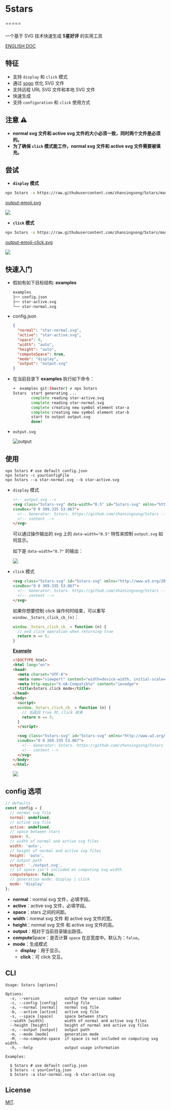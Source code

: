 # 5stars

:star::star::star::star::star:

一个基于 SVG 技术快速生成 **5星好评** 的实用工具

[ENGLISH DOC](./README.md)

## 特征

- 支持 `display` 和 `click` 模式
- 通过 [sogo](https://github.com/svg/svgo) 优化 SVG 文件
- 支持远程 URL SVG 文件和本地 SVG 文件
- 快速生成
- 支持 `configuration` 和 `click` 使用方式

## 注意 :warning:

- **normal svg 文件和 active svg 文件的大小必须一致，同时两个文件是必须的。**
- **为了确保 `click` 模式能工作，normal svg 文件和 active svg 文件需要被填充。**

## 尝试

- **`display` 模式**

```bash
npx 5stars -a https://raw.githubusercontent.com/zhansingsong/5stars/master/svgs/emoji-a.svg -b https://raw.githubusercontent.com/zhansingsong/5stars/master/svgs/emoji-b.svg -o output-emoji.svg -s 20
```
[output-emoji.svg](./medias/output-emoji.svg)

![](./medias/output-emoji.svg)

- **`click` 模式**

```bash
npx 5stars -a https://raw.githubusercontent.com/zhansingsong/5stars/master/svgs/emoji-a.svg -b https://raw.githubusercontent.com/zhansingsong/5stars/master/svgs/emoji-b.svg -o output-emoji-click.svg -m click -s 20
```
[output-emoji-click.svg](./medias/output-emoji-click.svg)

![](./medias/click-mode-emoji.gif)


## 快速入门

- 假如有如下目标结构: **examples**

  ```bash
  examples
  ├── config.json
  ├── star-active.svg
  └── star-normal.svg
  ```

- config.json

  ```json
  {
    "normal": "star-normal.svg",
    "active": "star-active.svg",
    "space": 0,
    "width": "auto",
    "height": "auto",
    "computeSpace": true,
    "mode": "display",
    "output": "output.svg"
  }
  ```
- 在当前目录下 **examples** 执行如下命令：

  ```bash
  ➜  examples git:(master) ✗ npx 5stars
  5stars  start generating ...
          complete reading star-active.svg
          complete reading star-normal.svg
          complete creating new symbol element star-a
          complete creating new symbol element star-b
          start to output output.svg
          done!
  ```

- `output.svg`

  ![output](examples/output.svg)


## 使用

```
npx 5stars # use default config.json
npx 5stars -c yourConfigFile
npx 5stars --a star-normal.svg --b star-active.svg
```

- `display` 模式

  ```html
  <!-- output.svg -->
  <svg class="5stars-svg" data-width="0.5" id="5stars-svg" xmlns="http://www.w3.org/2000/svg" xmlns:xlink="http://www.w3.org/1999/xlink" width="100%" height="100%"
  viewBox="0 0 309.335 53.867">
    <!-- Generator: 5stars. https://github.com/zhansingsong/5stars -->
    <!-- content -->
  </svg>
  ```
  可以通过操作输出的 svg 上的 `data-width="0.5"` 特性来控制 `output.svg` 如何显示。

  如下是 `data-width="0.7"` 的输出：

  ![](./medias/output.svg)

- `click` 模式

  ```html
  <svg class="5stars-svg" id="5stars-svg" xmlns="http://www.w3.org/2000/svg" xmlns:xlink="http://www.w3.org/1999/xlink" width="100%" height="100%"
  viewBox="0 0 309.335 53.867">
    <!-- Generator: 5stars. https://github.com/zhansingsong/5stars -->
    <!-- content -->
  </svg>
  ```
  如果你想要控制 click 操作何时结束，可以重写 `window._5stars_click_cb_(n)`：

  ```js
  window._5stars_click_cb_ = function (n) {
    // end click operation when returning true
    return n == 5;
  }
  ```
  **[Example](./examples/click-preview.html)**

  ```html
  <!DOCTYPE html>
  <html lang="en">
  <head>
    <meta charset="UTF-8">
    <meta name="viewport" content="width=device-width, initial-scale=1.0">
    <meta http-equiv="X-UA-Compatible" content="ie=edge">
    <title>5stars click mode</title>
  </head>
  <body>
    <script>
    window._5stars_click_cb_ = function (n) {
      // 当返回 true 时，click 结束
      return n == 5;
    }
    </script>

    <svg class="5stars-svg" id="5stars-svg" xmlns="http://www.w3.org/2000/svg" xmlns:xlink="http://www.w3.org/1999/xlink"  width="100%" height="100%"
    viewBox="0 0 269.335 53.867">
      <!-- Generator: 5stars. https://github.com/zhansingsong/5stars -->
      <!-- content -->
    </svg>
  </body>
  </html>
  ```

  ![](./medias/click-mode.gif)

## config 选项

```js
// defaults
const config = {
  // normal svg file
  normal: undefined,
  // active svg file
  active: undefined,
  // space between stars
  space: 0,
  // width of normal and active svg files
  width: 'auto',
  // height of normal and active svg files
  height: 'auto',
  // output path
  output: './output.svg',
  // if space isn't included on computing svg width.
  computeSpace: false,
  // generation mode: display | click
  mode: 'display'
};
```
- **normal**：normal svg 文件，必填字段。
- **active**：active svg 文件，必填字段。
- **space**：stars 之间的间距。
- **width**：normal svg 文件 和 active svg 文件的宽。
- **height**：normal svg 文件 和 active svg 文件的高。
- **output**：相对于当前目录输出路径。
- **compute**Space：是否计算 `space` 在总宽度中。默认为：`false`。
- **mode**：生成模式
  - **display**：用于显示。
  - **click**：可 click 交互。

## CLI

```
Usage: 5stars [options]

Options:
  -v, --version           output the version number
  -c, --config [config]   config file
  -a, --normal [normal]   normal svg file
  -b, --active [active]   active svg file
  -s, --space [space]     space between stars
  --width [width]         width of normal and active svg files
  --height [height]       height of normal and active svg files
  -o, --output [output]   output path
  -m, --mode [mode]       generation mode
  -M, --no-compute-space  if space is not included on computing svg width.
  -h, --help              output usage information

Examples:

  $ 5stars # use default config.json
  $ 5stars -c yourConfig.json
  $ 5stars -a star-normal.svg -b star-active.svg
```

## License

[MIT](LICENSE).